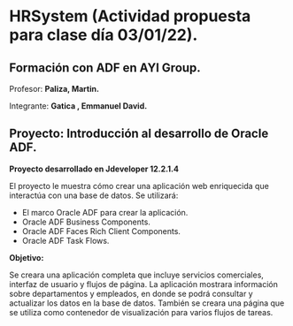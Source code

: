 # HRSystem (Actividad propuesta para clase día 03/01/22).

## **Formación con ADF en AYI Group.**

Profesor:
**Paliza, Martin.**  

Integrante: **Gatica , Emmanuel David.**

## Proyecto: Introducción al desarrollo de Oracle ADF.

**Proyecto desarrollado en Jdeveloper 12.2.1.4**

El proyecto le muestra cómo crear una aplicación web enriquecida que interactúa con una base de datos. 
Se utilizará:
 -  El marco Oracle ADF para crear la aplicación.
 -  Oracle ADF Business Components.
 -  Oracle ADF Faces Rich Client Components.
 -  Oracle ADF Task Flows.

**Objetivo:**

Se creara una aplicación completa que incluye servicios comerciales, interfaz de usuario y flujos de página. 
La aplicación mostrara información sobre departamentos y empleados,
en donde se podrá consultar y actualizar los datos en la base de datos. También se creara una página que se utiliza como contenedor de visualización para varios flujos de tareas. 

